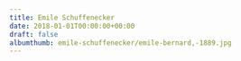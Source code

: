 ```yaml
---
title: Emile Schuffenecker
date: 2018-01-01T00:00:00+00:00
draft: false
albumthumb: emile-schuffenecker/emile-bernard,-1889.jpg
---
```

